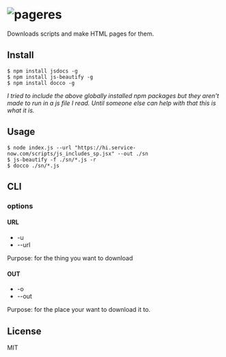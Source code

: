 # ![pageres](media/promo.png)

Downloads scripts and make HTML pages for them.

## Install

```
$ npm install jsdocs -g
$ npm install js-beautify -g
$ npm install docco -g
```

*I tried to include the above globally installed npm packages but they aren't made to run in a js file I read.  Until someone else can help with that this is what it is.*


## Usage

```
$ node index.js --url "https://hi.service-now.com/scripts/js_includes_sp.jsx" --out ./sn
$ js-beautify -f ./sn/*.js -r
$ docco ./sn/*.js
```

## CLI

### options
 
#### URL

* -u 
* --url 

Purpose: for the thing you want to download
#### OUT

* -o
* --out 

Purpose: for the place your want to download it to.

## License

MIT